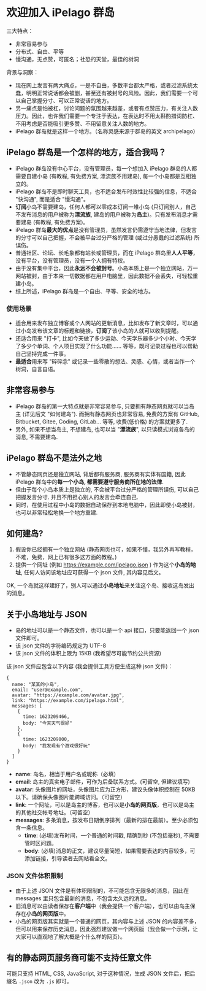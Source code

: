 # 欢迎加入 iPelago 群岛

三大特点：

- 非常容易参与
- 分布式、自由、平等
- 慢沟通，无点赞，可匿名；社恐的天堂，最佳的树洞

背景与洞察：

- 现在网上发言有两大痛点，一是不自由，多数平台都太严格，或者过滤系统太蠢，明明正常说话都会被删，甚至还有被封号的风险。因此，我们需要一个可以自己掌握分寸、可以正常说话的地方。
- 另一痛点是怕被杠，讨论问题的氛围越来越差，或者有点赞压力，有关注人数压力。因此，也许我们需要一个专注于表达，在表达时不用太斟酌措词防杠、不用考虑是否能吸引更多赞、不用留意关注人数的地方。
- iPelago 群岛就是这样一个地方。（名称灵感来源于群岛的英文 archipelago）

## iPelago 群岛是一个怎样的地方，适合我吗？

- iPelago 群岛没有中心平台，没有管理员，每一个想加入 iPelago 群岛的人都需要自建小岛 (有教程, 有免费方案, 漂流族不用建岛), 每一个小岛都是互相独立的。
- iPelago 群岛不是即时聊天工具，也不适合发布时效性比较强的信息，不适合 "快沟通", 而是适合 "慢沟通"。
- **订阅**小岛不需要建岛，任何人都可以零成本订阅一堆小岛 (只订阅别人，自己不发布消息的用户被称为**漂流族**, 建岛的用户被称为**岛主**)。只有发布消息才需要建岛 (有教程, 有免费方案)。
- iPelago 群岛**最大的优点**是没有管理员，虽然发言仍需遵守当地法律，但发言的分寸可以自己把握，不会被平台过分严格的管理 (或过分愚蠢的过滤系统) 所误伤。
- 普通社区、论坛、长毛象都有站长或管理员，而在 iPelago 群岛里**人人平等**，没有平台，没有管理员，没有一个人拥有特权。
- 由于没有集中平台，因此**永远不会被封号**。小岛本质上是一个独立网站，万一网站被封，由于本来一切数据都在用户电脑里，因此数据不会丢失，可轻松重建小岛。
- 综上所述，iPelago 群岛是一个自由、平等、安全的地方。

### 使用场景
- 适合用来发布独立博客或个人网站的更新消息，比如发布了新文章时，可以通过小岛发布该文章的标题和链接，**订阅**了该小岛的人就可以收到提醒。
- 还适合用来 "打卡", 比如今天做了多少运动、今天学乐器多少个小时、今天学了多少个单词、个人项目实现了什么功能...... 等等，既可记录过程也可以帮助自己坚持完成一件事。
- **最适合**用来写 "碎碎念" 或记录一些零散的想法、灵感、心情，或者当作一个树洞，自言自语。

## 非常容易参与

- iPelago 群岛的第一大特点就是非常容易参与, 只要拥有静态网页就可以当岛主 (详见后文 "如何建岛"). 而拥有静态网页也非常容易, 免费的方案有 GitHub, Bitbucket, Gitee, Coding, GitLab... 等等, 收费(低价格) 的方案就更多了.
- 另外, 如果不想当岛主, 不想建岛, 也可以当 "**漂流族**", 以只读模式浏览各岛的消息, 不需要建岛.

## iPelago 群岛不是法外之地

- 不管静态网页还是独立网站, 背后都有服务商, 服务商有实体有国籍, 因此 iPelago 群岛中的**每一个小岛, 都需要遵守服务商所在地的法律**.
- 但由于每个小岛本质上是独立的, 不会被平台过分严格的管理所误伤, 可以自己把握发言分寸. 并且不用担心别人的发言会牵连自己.
- 同时，在使用过程中小岛的数据自动保存到本地电脑中，因此即使小岛被封，也可以非常轻松地换一个地方重建.

## 如何建岛?

1. 假设你已经拥有一个独立网站 (静态网页也可，如果不懂，我另外再写教程，不难，免费，网上已有很多这方面的教程。)
2. 提供一个网址 (例如 https://example.com/ipelago.json ) 作为这个**小岛的地址**, 任何人访问该地址应可获得一个 json 文件, 其内容见后文。

OK, 一个岛就这样建好了，别人可以通过**小岛地址**来关注这个岛、接收这岛发出的消息。

## 关于小岛地址与 JSON

- 岛的地址可以是一个静态文件，也可以是一个 api 接口，只要能返回一个 json 文件即可。
- 该 json 文件的字符编码规定为 UTF-8
- 该 json 文件的体积上限为 15KB (我希望尽可能节约公共资源)

该 json 文件应包含以下内容 (我会提供工具方便生成这种 json 文件)：

```
{
  name: "某某的小岛",
  email: "user@example.com",
  avatar: "https://example.com/avatar.jpg",
  link: "https://example.com/ipelago.html",
  messages: [
    {
      time: 1623209466,
      body: "今天天气很好"
    },
    {
      time: 1623209000,
      body: "我发现有个游戏很好玩"
    }
  ]
}
```

- **name**: 岛名，相当于用户名或昵称（必填）
- **email**: 岛主的真实电子邮件，可作为后备联系方式。(可留空, 但建议填写)
- **avatar**: 头像图片的网址，头像图片应为正方形，建议头像体积控制在 50KB 以下。请确保头像图片能跨域访问。（可留空）
- **link**: 一个网址，可以是岛主的博客，也可以是**小岛的网页版**，也可以是岛主的其他社交帐号地址。（可留空）
- **messages**: 多条消息，按发布日期倒序排列（最新的排在最前）。至少必须包含一条信息。
  - **time**: (必填)发布时间，一个普通的时间戳, 精确到秒 (不包括毫秒), 不需要管时区问题。
  - **body**: (必填)消息的正文，建议尽量简短，如果需要表达的内容较多，可添加链接，引导读者去网站看全文。

### JSON 文件体积限制

- 由于上述 JSON 文件是有体积限制的，不可能包含无限多的消息，因此在 messages 里只包含最新的消息，不包含太久远的消息。
- 旧消息可以由读者保存在**客户端**中（我会提供一个客户端），也可以由岛主保存在**小岛的网页版**中。
- 小岛的网页版其实就是一个普通的网页，其内容与上述 JSON 的内容差不多，但可以用来保存历史消息，因此强烈建议做一个网页版（我会做一个示例，让大家可以直观地了解大概是个什么样的网页）。

## 有的静态网页服务商可能不支持任意文件

可能只支持 HTML, CSS, JavaScript, 对于这种情况，生成 JSON 文件后，把后缀名 `.json` 改为 `.js` 即可。
